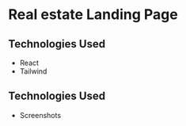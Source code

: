 # Real estate Landing Page


## Technologies Used
- React
- Tailwind

  
## Technologies Used
- Screenshots
